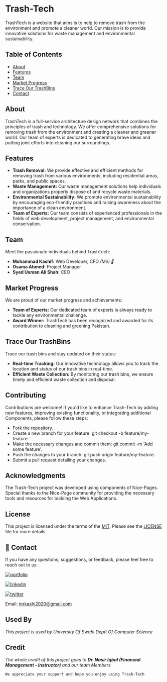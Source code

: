 # Trash-Tech

TrashTech is a website that aims is to help to remove trash from the environment and promote a cleaner world. Our mission is to provide innovative solutions for waste management and environmental sustainability.

## Table of Contents

- [About](#about)
- [Features](#features)
- [Team](#team)
- [Market Progress](#market-progress)
- [Trace Our TrashBins](#trace-our-trashbins)
- [Contact](#contact)

## About

TrashTech is a full-service architecture design network that combines the principles of trash and technology. We offer comprehensive solutions for removing trash from the environment and creating a cleaner and greener world. Our team of experts is dedicated to generating brave ideas and putting joint efforts into cleaning our surroundings.

## Features

- **Trash Removal:** We provide effective and efficient methods for removing trash from various environments, including residential areas, parks, and public spaces.
- **Waste Management:** Our waste management solutions help individuals and organizations properly dispose of and recycle waste materials.
- **Environmental Sustainability:** We promote environmental sustainability by encouraging eco-friendly practices and raising awareness about the importance of a clean environment.
- **Team of Experts:** Our team consists of experienced professionals in the fields of web development, project management, and environmental conservation.

## Team

Meet the passionate individuals behind TrashTech:

- **Mohammad Kashif:** Web Developer, CFO _(Me) 🤩_
- **Osama Ahmed:** Project Manager
- **Syed Usman Ali Shah:** CEO

## Market Progress

We are proud of our market progress and achievements:

- **Team of Experts:** Our dedicated team of experts is always ready to tackle any environmental challenge.
- **Award Winner:** TrashTech has been recognized and awarded for its contribution to cleaning and greening Pakistan.

## Trace Our TrashBins

Trace our trash bins and stay updated on their status:

- **Real-time Tracking:** Our innovative technology allows you to track the location and status of our trash bins in real-time.
- **Efficient Waste Collection:** By monitoring our trash bins, we ensure timely and efficient waste collection and disposal.


## Contributing
Contributions are welcome! If you'd like to enhance Trash-Tech by adding new features, improving existing functionality, or integrating additional Components, please follow these steps:

- Fork the repository.
- Create a new branch for your feature: git checkout -b feature/my-feature.
- Make the necessary changes and commit them: git commit -m 'Add some feature'.
- Push the changes to your branch: git push origin feature/my-feature.
- Submit a pull request detailing your changes.

## Acknowledgments

The Trash-Tech project was developed using components of Nice-Pages. Special thanks to the Nice-Page community for providing the necessary tools and resources for building the Web Applications.


## License

This project is licensed under the terms of the [MIT](LICENSE). Please see the [LICENSE](LICENSE) file for more details.


## 🔗 Contact
If you have any questions, suggestions, or feedback, please feel free to reach out to us:

[![portfolio](https://img.shields.io/badge/my_portfolio-000?style=for-the-badge&logo=ko-fi&logoColor=white)](https://dribbble.com/Kashif420)

[![linkedin](https://img.shields.io/badge/linkedin-0A66C2?style=for-the-badge&logo=linkedin&logoColor=white)](https://www.linkedin.com/in/mr-kashif-442146214/)

[![twitter](https://img.shields.io/badge/twitter-1DA1F2?style=for-the-badge&logo=twitter&logoColor=white)](https://twitter.com/KaxhifKhan)

Email: mrkashi2020@gmail.com

## Used By

*This project is used by University Of Swabi Deptt Of Computer Science*

## Credit
*The whole credit of this project goes to __Dr. Nasir Iqbal (Financial Management  - Instructor)__  and our team Members*

`We appreciate your support and hope you enjoy using Trash-Tech`
